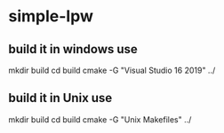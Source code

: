 # simple-lpw

## build it in windows use
mkdir build
cd build
cmake -G "Visual Studio 16 2019" ../

## build it in Unix use
mkdir build
cd build
cmake -G "Unix Makefiles" ../
